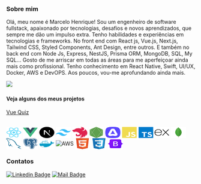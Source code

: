 ### Sobre mim

Olá, meu nome é Marcelo Henrique! Sou um engenheiro de software fullstack, apaixonado por tecnologias, desafios e novos aprendizados, que sempre me dão um impulso extra. Tenho habilidades e experiências em tecnologias e frameworks. No front end com React js, Vue.js, Next.js, Tailwind CSS, Styled Components, Ant Design, entre outros. E também no back end com Node Js, Express, NestJS, Prisma ORM, MongoDB, SQL, My SQL... Gosto de me arriscar em todas as áreas para me aperfeiçoar ainda mais como profissional. Tenho conhecimento em React Native, Swift, UI/UX, Docker, AWS e DevOPS. Aos poucos, vou-me aprofundando ainda mais.

<div align="left">
  <img height="180em" src="https://github-readme-stats.vercel.app/api/top-langs/?username=marcelohoficial&layout=compact&langs_count=9&theme=material-palenight"/>
</div>

#### Veja alguns dos meus projetos

[Vue Quiz](https://github.com/marcelohoficial/vue-quiz)<br>

<div style="display: inline_block"><br>
  <img align="center" alt="React" height="30" width="40" src="https://github.com/devicons/devicon/blob/master/icons/react/react-original.svg">
  <img align="center" alt="Vue" height="30" width="40" src="https://github.com/devicons/devicon/blob/master/icons/vuejs/vuejs-original.svg">
  <img align="center" alt="Next" height="30" width="40" src="https://github.com/devicons/devicon/blob/master/icons/nextjs/nextjs-original.svg">
  <img align="center" alt="Tailwind" height="30" width="40" src="https://github.com/devicons/devicon/blob/master/icons/tailwindcss/tailwindcss-original.svg">
  <img align="center" alt="Nest" height="30" width="40" src="https://github.com/devicons/devicon/blob/master/icons/nestjs/nestjs-original.svg">
  <img align="center" alt="Node" height="30" width="40" src= "https://github.com/devicons/devicon/blob/master/icons/nodejs/nodejs-plain.svg">
  <img align="center" alt="Adonis" height="30" width="40" src="https://github.com/devicons/devicon/blob/master/icons/adonisjs/adonisjs-original.svg">
  <img align="center" alt="Js" height="30" width="40" src="https://github.com/devicons/devicon/blob/master/icons/javascript/javascript-plain.svg">
  <img align="center" alt="Typescript" height="30" width="40" src= "https://github.com/devicons/devicon/blob/master/icons/typescript/typescript-plain.svg">
  <img align="center" alt="Express" height="30" width="40" src= "https://github.com/devicons/devicon/blob/master/icons/express/express-original.svg">
  <img align="center" alt="MongoDB" height="30" width="40" src= "https://github.com/devicons/devicon/blob/master/icons/mongodb/mongodb-original.svg">
  <img align="center" alt="MySQL" height="30" width="40" src= "https://github.com/devicons/devicon/blob/master/icons/mysql/mysql-original.svg">
  <img align="center" alt="PostSQL" height="30" width="40" src= "https://github.com/devicons/devicon/blob/master/icons/postgresql/postgresql-plain.svg">
  <img align="center" alt="Docker" height="30" width="40" src= "https://github.com/devicons/devicon/blob/master/icons/docker/docker-plain.svg">
  <img align="center" alt="AWS" height="40" width="40" src= "https://cdn.icon-icons.com/icons2/2407/PNG/512/aws_icon_146074.png">
  <img align="center" alt="HTML" height="30" width="40" src="https://github.com/devicons/devicon/blob/master/icons/html5/html5-original.svg">
  <img align="center" alt="CSS" height="30" width="40" src="https://github.com/devicons/devicon/blob/master/icons/css3/css3-original.svg">
  <img align="center" alt="Bootstrap" height="30" width="40" src="https://github.com/devicons/devicon/blob/master/icons/bootstrap/bootstrap-original.svg">
</div>

### Contatos

[![Linkedin Badge](https://img.shields.io/badge/LinkedIn-0077B5?style=for-the-badge&logo=linkedin&logoColor=white)](https://www.linkedin.com/in/marcelohoficial/)
[![Mail Badge](https://img.shields.io/badge/Gmail-D14836?style=for-the-badge&logo=gmail&logoColor=white)](mailto:marcelopromova@gmail.com)
